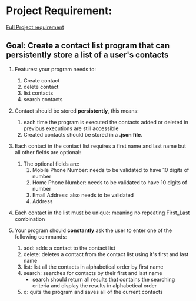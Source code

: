 # Project Requirement:
[Full Project requirement](https://www.programmingexpert.io/projects/contact-list)
## Goal: Create a contact list program that can persistently store a list of a user's contacts  

1. Features: your program needs to:  
    1. Create contact  
    1. delete contact  
    1. list contacts  
    1. search contacts  

1. Contact should be stored **persistently**, this means:   
    1. each time the program is executed the contacts added or deleted in previous executions are still accessible  
    1. Created contacts should be stored in a **.json file**.  

1. Each contact in the contact list requires a first name and last name but all other fields are optional:  
    1. The optional fields are:  
        1. Mobile Phone Number: needs to be validated to have 10 digits of number  
        1. Home Phone Number: needs to be validated to have 10 digits of number  
        1. Email Address: also needs to be validated  
        1. Address  

1. Each contact in the list must be unique: meaning no repeating First_Last combination  

1. Your program should **constantly** ask the user to enter one of the following commands:  
    1. add: adds a contact to the contact list  
    1. delete: deletes a contact from the contact list using it's first and last name    
    1. list: list all the contacts in alphabetical order by first name    
    1. search: searches for contacts by their first and last name  
        - search should return all results that contains the searching criteria and display the results in alphabetical order  
    1. q: quits the program and saves all of the current contacts  